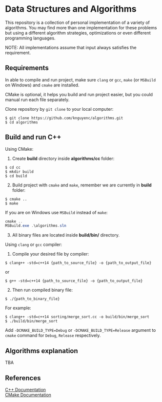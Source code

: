 # Data Structures and Algorithms
This repository is a collection of personal implementation of a variety of algorithms. You may find more than one implementation for these problems but using a different algorithm strategies, optimizations or even different programming languages.

NOTE: All implementations assume that input always satisfies the requirement.

## Requirements
In able to compile and run project, make sure `clang` or `gcc`, `make` (or `MSBuild` on Windows) and `cmake` are installed.

CMake is optional, it helps you build and run project easier, but you could manual run each file separately.

Clone repository by `git clone` to your local computer:
```shell script
$ git clone https://github.com/knguyenc/algorithms.git
$ cd algorithms
```

## Build and run C++
Using CMake:
1. Create __build__ directory inside __algorithms/cc__ folder:
```shell script
$ cd cc
$ mkdir build
$ cd build
```
2. Build project with `cmake` and `make`, remember we are currently in __build__ folder:
```shell script
$ cmake ..
$ make
```
If you are on Windows use `MSBuild` instead of `make`:
```powershell
cmake ..
MSBuild.exe .\algorithms.sln
```
3. All binary files are located inside __build/bin/__ directory.

Using `clang` or `gcc` compiler:
1. Compile your desired file by compiler:
```shell script
$ clang++ -std=c++14 {path_to_source_file} -o {path_to_output_file}
```
or
```shell script
$ g++ -std=c++14 {path_to_source_file} -o {path_to_output_file}
```
2. Then run compiled binary file:
```shell script
$ ./{path_to_binary_file}
```
For example:
```shell script
$ clang++ -std=c++14 sorting/merge_sort.cc -o build/bin/merge_sort
$ ./build/bin/merge_sort
```

Add `-DCMAKE_BUILD_TYPE=Debug` or `-DCMAKE_BUILD_TYPE=Release` argument to `cmake` command for `Debug`, `Release` respectively.

## Algorithms explanation
TBA

## References
[C++ Documentation](https://isocpp.org/) \
[CMake Documentation](https://cmake.org/documentation/)
